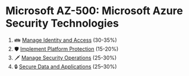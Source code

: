 # Microsoft AZ-500: Microsoft Azure Security Technologies

1. 👪 [Manage Identity and Access](az-500-part1.md) (30-35%)
2. 🛡️ [Implement Platform Protection](az-500-part2.md) (15-20%)
3. 🗡️ [Manage Security Operations](az-500-part3.md) (25-30%)
4. 🔒 [Secure Data and Applications](az-500-part4.md) (25–30%)
